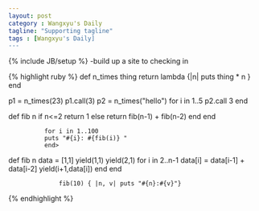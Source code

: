```yaml
---
layout: post
category : Wangxyu's Daily
tagline: "Supporting tagline"
tags : [Wangxyu's Daily]
---
```

{% include JB/setup %}
-build up a site to checking in 



{% highlight ruby %}
def n_times thing
  return lambda {|n| puts thing * n }
  end

  p1 = n_times(23)
  p1.call(3)
  p2 = n_times("hello")
  for i in 1..5
  p2.call 3
  end

def fib n
  if n<=2
      return 1
        else
            return fib(n-1) + fib(n-2)
              end
              end
              
              for i in 1..100
              puts "#{i}: #{fib(i)} "
              end>


def fib n
  data = [1,1]
    yield(1,1)
      yield(2,1)
        for i in 2..n-1
            data[i] = data[i-1] + data[i-2]
                yield(i+1,data[i])
                  end
                  end

                  fib(10) { |n, v| puts "#{n}:#{v}"}

{% endhighlight %}

